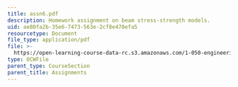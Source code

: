 ```yaml
---
title: assn6.pdf
description: Homework assignment on beam stress-strength models.
uid: ae80fa2b-35e6-7473-563e-2cf8e470efa5
resourcetype: Document
file_type: application/pdf
file: >-
  https://open-learning-course-data-rc.s3.amazonaws.com/1-050-engineering-mechanics-i-fall-2007/ae80fa2b35e67473563e2cf8e470efa5_assn6.pdf
type: OCWFile
parent_type: CourseSection
parent_title: Assignments
---
```

